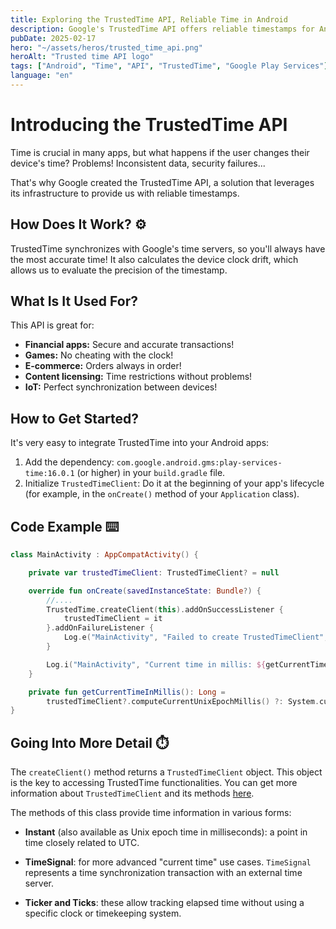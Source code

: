 ```yaml
---
title: Exploring the TrustedTime API, Reliable Time in Android
description: Google's TrustedTime API offers reliable timestamps for Android apps. Learn how to implement it and its benefits for accuracy and security.
pubDate: 2025-02-17
hero: "~/assets/heros/trusted_time_api.png"
heroAlt: "Trusted time API logo"
tags: ["Android", "Time", "API", "TrustedTime", "Google Play Services"]
language: "en"
---
```

# Introducing the TrustedTime API

Time is crucial in many apps, but what happens if the user changes their device's time? Problems! Inconsistent data, security failures...

That's why Google created the TrustedTime API, a solution that leverages its infrastructure to provide us with reliable timestamps.

## How Does It Work? ⚙️

TrustedTime synchronizes with Google's time servers, so you'll always have the most accurate time! It also calculates the device clock drift, which allows us to evaluate the precision of the timestamp.

## What Is It Used For?

This API is great for:

*   **Financial apps:** Secure and accurate transactions!
*   **Games:** No cheating with the clock!
*   **E-commerce:** Orders always in order!
*   **Content licensing:** Time restrictions without problems!
*   **IoT:** Perfect synchronization between devices!

## How to Get Started?

It's very easy to integrate TrustedTime into your Android apps:

1.  Add the dependency: `com.google.android.gms:play-services-time:16.0.1` (or higher) in your `build.gradle` file.
2.  Initialize `TrustedTimeClient`: Do it at the beginning of your app's lifecycle (for example, in the `onCreate()` method of your `Application` class).

## Code Example ⌨️

```kotlin
class MainActivity : AppCompatActivity() {

    private var trustedTimeClient: TrustedTimeClient? = null

    override fun onCreate(savedInstanceState: Bundle?) {
        //....
        TrustedTime.createClient(this).addOnSuccessListener {
            trustedTimeClient = it
        }.addOnFailureListener {
            Log.e("MainActivity", "Failed to create TrustedTimeClient", it)
        }

        Log.i("MainActivity", "Current time in millis: ${getCurrentTimeInMillis()}")
    }

    private fun getCurrentTimeInMillis(): Long =
        trustedTimeClient?.computeCurrentUnixEpochMillis() ?: System.currentTimeMillis() //Use System.currentTimeMillis() as failsafe
}
```

## Going Into More Detail ⏱️

The `createClient()` method returns a `TrustedTimeClient` object. This object is the key to accessing TrustedTime functionalities. You can get more information about `TrustedTimeClient` and its methods [here](https://developers.google.com/android/reference/com/google/android/gms/time/TrustedTimeClient).

The methods of this class provide time information in various forms:

*   **Instant** (also available as Unix epoch time in milliseconds): a point in time closely related to UTC.

*   **TimeSignal**: for more advanced "current time" use cases. `TimeSignal` represents a time synchronization transaction with an external time server.

*   **Ticker and Ticks**: these allow tracking elapsed time without using a specific clock or timekeeping system.